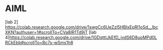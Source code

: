 # AIML
[lab 2] https://colab.research.google.com/drive/1swgCc6UeZzl5HBIxEpRl1oSd__lbcXKN?authuser=1#scrollTo=CVa8IR1Td9jT
[lab 4]https://colab.research.google.com/drive/1GDqttIJkEfD_jvdS6D8uoMPd0LRCkEbb#scrollTo=Bc7s-wSms1h8
